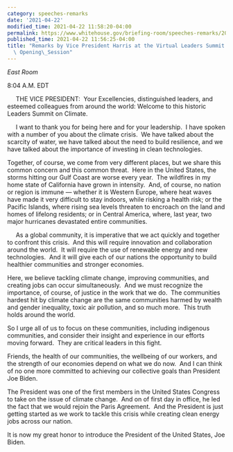 ```yaml
---
category: speeches-remarks
date: '2021-04-22'
modified_time: 2021-04-22 11:58:20-04:00
permalink: https://www.whitehouse.gov/briefing-room/speeches-remarks/2021/04/22/remarks-by-vice-president-harris-at-the-virtual-leaders-summit-on-climate-opening-session/
published_time: 2021-04-22 11:56:25-04:00
title: "Remarks by Vice President Harris at the Virtual Leaders Summit on Climate\
  \ Opening\_Session"
---
```

 
*East Room*

8:04 A.M. EDT  
  
     THE VICE PRESIDENT:  Your Excellencies, distinguished leaders, and
esteemed colleagues from around the world: Welcome to this historic
Leaders Summit on Climate.  
  
     I want to thank you for being here and for your leadership.  I have
spoken with a number of you about the climate crisis.  We have talked
about the scarcity of water, we have talked about the need to build
resilience, and we have talked about the importance of investing in
clean technologies.   
  
Together, of course, we come from very different places, but we share
this common concern and this common threat.  Here in the United States,
the storms hitting our Gulf Coast are worse every year.  The wildfires
in my home state of California have grown in intensity.  And, of course,
no nation or region is immune — whether it is Western Europe, where heat
waves have made it very difficult to stay indoors, while risking a
health risk; or the Pacific Islands, where rising sea levels threaten to
encroach on the land and homes of lifelong residents; or in Central
America, where, last year, two major hurricanes devastated entire
communities.   
  
     As a global community, it is imperative that we act quickly and
together to confront this crisis.  And this will require innovation and
collaboration around the world.  It will require the use of renewable
energy and new technologies.  And it will give each of our nations the
opportunity to build healthier communities and stronger economies.  
  
Here, we believe tackling climate change, improving communities, and
creating jobs can occur simultaneously.  And we must recognize the
importance, of course, of justice in the work that we do.  The
communities hardest hit by climate change are the same communities
harmed by wealth and gender inequality, toxic air pollution, and so much
more.  This truth holds around the world.  
  
So I urge all of us to focus on these communities, including indigenous
communities, and consider their insight and experience in our efforts
moving forward.  They are critical leaders in this fight.  
  
Friends, the health of our communities, the wellbeing of our workers,
and the strength of our economies depend on what we do now.  And I can
think of no one more committed to achieving our collective goals than
President Joe Biden.  
  
The President was one of the first members in the United States Congress
to take on the issue of climate change.  And on of first day in office,
he led the fact that we would rejoin the Paris Agreement.  And the
President is just getting started as we work to tackle this crisis while
creating clean energy jobs across our nation.  
  
It is now my great honor to introduce the President of the United
States, Joe Biden.
